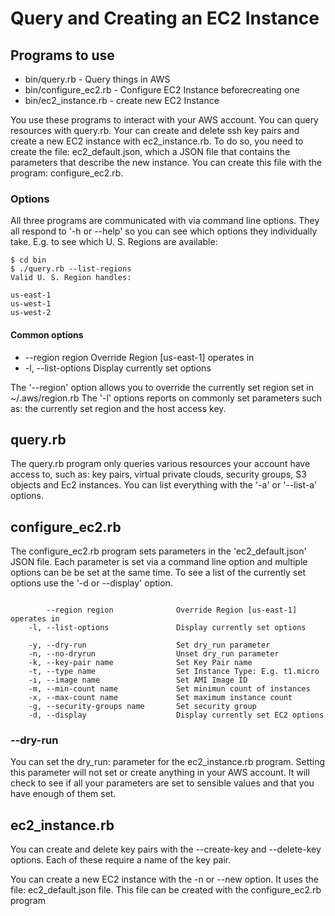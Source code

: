 # Query and Creating an EC2 Instance

## Programs to use

- bin/query.rb - Query things in AWS
- bin/configure_ec2.rb - Configure EC2 Instance beforecreating one
- bin/ec2_instance.rb - create new EC2 Instance

You use these programs to interact with your AWS account.
You can query resources with query.rb. Your can create and delete ssh key pairs and create a new EC2 instance with ec2_instance.rb.
To do so, you need to create the file: ec2_default.json, which a JSON file
that contains the parameters that describe the new instance.
You can create this file with the program: configure_ec2.rb.


### Options

All three programs are communicated with via command line options.
They all respond to '-h or --help' so you can see which options
they individually take. E.g. to see which U. S. Regions are available:


```
$ cd bin
$ ./query.rb --list-regions
Valid U. S. Region handles:

us-east-1
us-west-1
us-west-2

```

#### Common options

- --region region              Override Region [us-east-1] operates in
- -l, --list-options               Display currently set options

The '--region' option allows you to override the currently set region
set in ~/.aws/region.rb
The '-l' options reports on commonly set parameters such as:
the currently set region and the host access key.


## query.rb

The query.rb program only queries various resources your account have access to, such as:
key pairs, virtual private clouds, security groups, S3 objects and Ec2 instances.
You can list everything with the '-a' or '--list-a' options.


## configure_ec2.rb

The configure_ec2.rb program sets parameters in the 'ec2_default.json' JSON file.
Each parameter is set via a command line option and multiple options can be
be set at the same time. To see a list of the currently set options use the '-d or --display' option.


```

        --region region              Override Region [us-east-1] operates in
    -l, --list-options               Display currently set options

    -y, --dry-run                    Set dry_run parameter
    -n, --no-dryrun                  Unset dry_run parameter
    -k, --key-pair name              Set Key Pair name
    -t, --type name                  Set Instance Type: E.g. t1.micro
    -i, --image name                 Set AMI Image ID
    -m, --min-count name             Set minimun count of instances
    -x, --max-count name             Set maximum instance count
    -g, --security-groups name       Set security group
    -d, --display                    Display currently set EC2 options

```

### --dry-run

You can set the dry_run: parameter for the ec2_instance.rb program. Setting this parameter will
not set or create anything in your AWS account. It will check
to see if all your parameters are set to sensible values
and that you have enough of them set.


## ec2_instance.rb

You can create and delete key pairs with the --create-key and --delete-key options. Each of these require a name of the key pair.


You can create a new EC2 instance with the -n or --new option.
It uses the file: ec2_default.json file. This file can be created
with the configure_ec2.rb program


